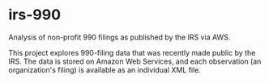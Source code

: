 # irs-990
Analysis of non-profit 990 filings as published by the IRS via AWS.

This project explores 990-filing data that was recently made public by the IRS. The data is stored on Amazon Web Services, and each observation (an organization's filing) is available as an individual XML file.
